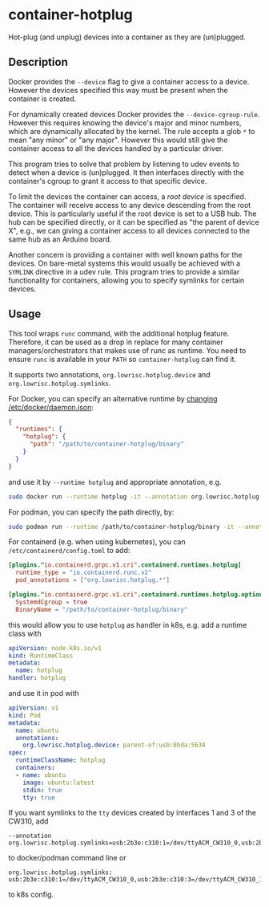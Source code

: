 # container-hotplug

Hot-plug (and unplug) devices into a container as they are (un)plugged.

## Description

Docker provides the `--device` flag to give a container access to a device.
However the devices specified this way must be present when the container is created.

For dynamically created devices Docker provides the `--device-cgroup-rule`.
However this requires knowing the device's major and minor numbers, which are dynamically allocated by the kernel.
The rule accepts a glob `*` to mean "any minor" or "any major".
However this would still give the container access to all the devices handled by a particular driver.

This program tries to solve that problem by listening to udev events to detect when a device is (un)plugged.
It then interfaces directly with the container's cgroup to grant it access to that specific device.

To limit the devices the container can access, a _root device_ is specified.
The container will receive access to any device descending from the root device.
This is particularly useful if the root device is set to a USB hub.
The hub can be specified directly, or it can be specified as "the parent of device X",
e.g., we can giving a container access to all devices connected to the same hub as an Arduino board.

Another concern is providing a container with well known paths for the devices.
On bare-metal systems this would usually be achieved with a `SYMLINK` directive in a udev rule.
This program tries to provide a similar functionality for containers, allowing you to specify symlinks for certain devices.

## Usage

This tool wraps `runc` command, with the additional hotplug feature. Therefore, it can be used as a drop in replace for
many container managers/orchestrators that makes use of runc as runtime. You need to ensure `runc` is available in your `PATH`
so `container-hotplug` can find it.

It supports two annotations, `org.lowrisc.hotplug.device` and `org.lowrisc.hotplug.symlinks`.

For Docker, you can specify an alternative runtime by [changing /etc/docker/daemon.json](https://docs.docker.com/engine/alternative-runtimes/#youki):
```json
{
  "runtimes": {
    "hotplug": {
      "path": "/path/to/container-hotplug/binary"
    }
  }
}
```
and use it by `--runtime hotplug` and appropriate annotation, e.g.
```bash
sudo docker run --runtime hotplug -it --annotation org.lowrisc.hotplug.device=parent-of:usb:2b2e:c310 ubuntu:latest
```

For podman, you can specify the path directly, by:
```bash
sudo podman run --runtime /path/to/container-hotplug/binary -it --annotation org.lowrisc.hotplug.device=parent-of:usb:2b2e:c310 ubuntu:latest
```

For containerd (e.g. when using kubernetes), you can `/etc/containerd/config.toml` to add:
```toml
[plugins."io.containerd.grpc.v1.cri".containerd.runtimes.hotplug]
  runtime_type = "io.containerd.runc.v2"
  pod_annotations = ["org.lowrisc.hotplug.*"]

[plugins."io.containerd.grpc.v1.cri".containerd.runtimes.hotplug.options]
  SystemdCgroup = true
  BinaryName = "/path/to/container-hotplug/binary"
```
this would allow you to use `hotplug` as handler in k8s, e.g. add a runtime class with
```yaml
apiVersion: node.k8s.io/v1
kind: RuntimeClass
metadata:
  name: hotplug
handler: hotplug
```
and use it in pod with
```yaml
apiVersion: v1
kind: Pod
metadata:
  name: ubuntu
  annotations:
    org.lowrisc.hotplug.device: parent-of:usb:0bda:5634
spec:
  runtimeClassName: hotplug
  containers:
  - name: ubuntu
    image: ubuntu:latest
    stdin: true
    tty: true
```

If you want symlinks to the `tty` devices created by interfaces 1 and 3 of the CW310, add
```
--annotation org.lowrisc.hotplug.symlinks=usb:2b3e:c310:1=/dev/ttyACM_CW310_0,usb:2b3e:c310:3=/dev/ttyACM_CW310_1
```
to docker/podman command line or
```
org.lowrisc.hotplug.symlinks: usb:2b3e:c310:1=/dev/ttyACM_CW310_0,usb:2b3e:c310:3=/dev/ttyACM_CW310_1
```
to k8s config.
